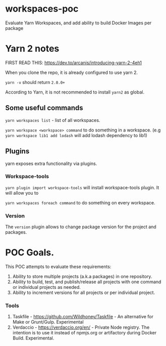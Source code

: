 # workspaces-poc
Evaluate Yarn Workspaces, and add ability to build Docker Images per package


# Yarn 2 notes

FIRST READ THIS: https://dev.to/arcanis/introducing-yarn-2-4eh1

When you clone the repo, it is already configured to use yarn 2.

`yarn -v` should return `2.0.0+`

According to Yarn, it is not recommended to install `yarn2` as global.

## Some useful commands

`yarn workspaces list` - list of all workspaces.

`yarn workspace <workspace> command` to do something in a workspace. (e.g `yarn workspace lib1 add lodash` will add lodash dependency to lib1)

## Plugins
yarn exposes extra functionality via plugins.

### Workspace-tools

`yarn plugin import workspace-tools` will install workspace-tools plugin. It will allow you to

`yarn workspaces foreach command` to do something on every workspace.

### Version

The `version` plugin allows to change package version for the project and packages.

# POC Goals.

This POC attempts to evaluate these requirements:

1. Ability to store multiple projects (a.k.a packages) in one repository.
2. Ability to build, test, and publish/release all projects with one command or individual projects as needed.
3. Ability to increment versions for all projects or per individual project.

### Tools

1. Taskfile - https://github.com/Wildhoney/Taskfile - An alternative for Make or Grunt/Gulp. Experimental
2. Verdaccio - https://verdaccio.org/en/ - Private Node registry. The intention is to use it instead of npmjs.org or artifactory during Docker Build. Experimental.